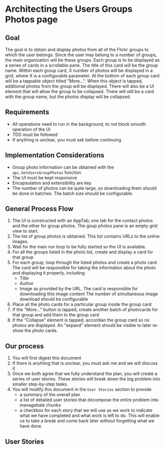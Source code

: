 # Architecting the Users Groups Photos page

## Goal

The goal is to obtain and display photos from all of the Flickr groups to which the user belongs.
Since the user may belong to a number of groups, the main organization will be these groups.  Each group is to be displayed as a series of cards in a scrollable pane.  The title of this card will be the group name.
Within each group card, X number of photos will be displayed in a grid, where X is a configurable parameter.
At the bottom of each group card will be a tappable object titled "More...".  When this object is tapped, additional photos from the group will be displayed.  There will also be a UI element that will allow the group to be collapsed.  There will still be a card with the group name, but the photos display will be collapsed.

## Requirements

* All operations need to run in the background, to not block smooth operation of the UI
* TDD must be followed
* If anything is unclear, you must ask before continuing

## Implementation Considerations

* Group photo information can be obtained with the `api.GetUsersGroupPhotos` function
* The UI must be kept responsive
* Encapsulation and extensibility are key
* The number of photos can be quite large, so downloading them should be done in batches.  The batch size should be configurable.

## General Process Flow

1. The UI is constructed with an AppTab; one tab for the contact photos and the other for group photos.  The goup photos pane is an empty grid view to start.
2. The list of group photos is obtained.  This list contains URLs to the online images.
3. Wait for the main run loop to be fully started so the UI is available.
4. For all the groups listed in the photo list, create and display a card for that group
5. For each group, loop through the listed photos and create a photo card.  The card will be responsible for taking the information about the photo and displaying it properly, including
    * Title
    * Author
    * Image as provided by the URL.  The card is responsible for downloading this image content
    The number of simultaneous image download should be configurable
6. Place all the photo cards for a particular group inside the group card
7. If the "More..." button is tapped, create another batch of photocards for that group and add them to the group card
8. If the "Collapse" element is tapped, accordian the group card so no photos are displayed.  An "expand" element should be visible to later re-show the photo cards.

## Our process

1. You will first digest this document
2. If there is anything that is unclear, you must ask me and we will discuss it
3. Once we both agree that we fully understand the plan, you will create a series of user stories.  These stories will break down the big problem into smaller step-by-step tasks.
4. You will modify this document in the `User Stories` section to provide
    * a summary of the overall plan
    * a list of detailed user stories that decompose the entire problem into managebale chunks
    * a checkbox for each story that we will use as we work to indicate what we have completed and what work is left to do.  This will enable us to take a break and come back later without forgetting what we have done.

## User Stories
